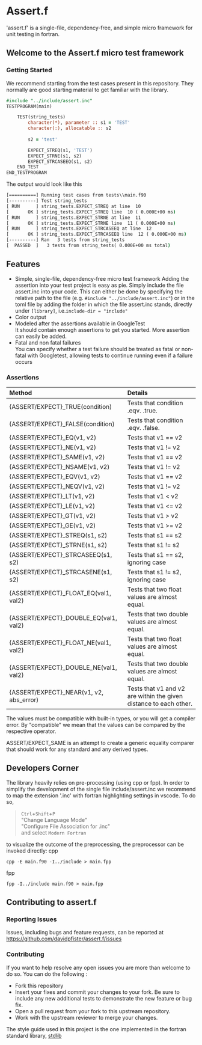 # Assert.f
'assert.f' is a single-file, dependency-free, and simple micro framework for unit testing in fortran.

## Welcome to the Assert.f micro test framework

### Getting Started
We recommend starting from the test cases present in this repository. 
They normally are good starting material to get familiar with the library.

```fortran
#include "../include/assert.inc"
TESTPROGRAM(main)

    TEST(string_tests)
        character(*), parameter :: s1 = 'TEST'
        character(:), allocatable :: s2
        
        s2 = 'test'

        EXPECT_STREQ(s1, 'TEST')
        EXPECT_STRNE(s1, s2)
        EXPECT_STRCASEEQ(s1, s2)
    END_TEST
END_TESTPROGRAM
```

The output would look like this
```cmd
[==========] Running test cases from tests\\main.f90
[----------] Test string_tests
[ RUN      ] string_tests.EXPECT_STREQ at line  10
[       OK ] string_tests.EXPECT_STREQ line  10 ( 0.000E+00 ms)
[ RUN      ] string_tests.EXPECT_STRNE at line  11
[       OK ] string_tests.EXPECT_STRNE line  11 ( 0.000E+00 ms)
[ RUN      ] string_tests.EXPECT_STRCASEEQ at line  12
[       OK ] string_tests.EXPECT_STRCASEEQ line  12 ( 0.000E+00 ms)
[----------] Ran   3 tests from string_tests
[  PASSED  ]   3 tests from string_tests( 0.000E+00 ms total)
```
## Features
- Simple, single-file, dependency-free micro test framework
Adding the assertion into your test project is easy as pie. Simply include the file assert.inc into your code. This can either be done by specifying the relative path to the file (e.g. `#include "../include/assert.inc"`) or in the toml file by adding the folder in which the file assert.inc stands, directly under `[library]`, i.e.`include-dir = "include"`
- Color output
- Modeled after the assertions available in GoogleTest \
It should contain enough assertions to get you started. More assertion can easily be added.
- Fatal and non fatal failures\
You can specify whether a test failure should be treated as fatal or non-fatal with Googletest, allowing tests to continue running even if a failure occurs

### Assertions
|Method|Details|
|:--|:--|
|{ASSERT/EXPECT}_TRUE(condition)|Tests that condition .eqv. .true.|
|{ASSERT/EXPECT}_FALSE(condition)|Tests that condition .eqv. .false.|
|{ASSERT/EXPECT}_EQ(v1, v2)|Tests that v1 == v2|
|{ASSERT/EXPECT}_NE(v1, v2)|Tests that v1 != v2|
|{ASSERT/EXPECT}_SAME(v1, v2)|Tests that v1 == v2|
|{ASSERT/EXPECT}_NSAME(v1, v2)|Tests that v1 != v2|
|{ASSERT/EXPECT}_EQV(v1, v2)|Tests that v1 == v2|
|{ASSERT/EXPECT}_NEQV(v1, v2)|Tests that v1 != v2|
|{ASSERT/EXPECT}_LT(v1, v2)|Tests that v1 < v2|
|{ASSERT/EXPECT}_LE(v1, v2)|Tests that v1 <= v2|
|{ASSERT/EXPECT}_GT(v1, v2)|Tests that v1 > v2|
|{ASSERT/EXPECT}_GE(v1, v2)|Tests that v1 >= v2|
|{ASSERT/EXPECT}_STREQ(s1, s2)|Tests that s1 == s2|
|{ASSERT/EXPECT}_STRNE(s1, s2)|Tests that s1 != s2|
|{ASSERT/EXPECT}_STRCASEEQ(s1, s2)|Tests that s1 == s2, ignoring case|
|{ASSERT/EXPECT}_STRCASENE(s1, s2)|Tests that s1 != s2, ignoring case|
|{ASSERT/EXPECT}_FLOAT_EQ(val1, val2)|Tests that two float values are almost equal.|
|{ASSERT/EXPECT}_DOUBLE_EQ(val1, val2)|Tests that two double values are almost equal.|
|{ASSERT/EXPECT}_FLOAT_NE(val1, val2)|Tests that two float values are almost equal.|
|{ASSERT/EXPECT}_DOUBLE_NE(val1, val2)|Tests that two double values are almost equal.
|{ASSERT/EXPECT}_NEAR(v1, v2, abs_error)|Tests that v1 and v2 are within the given distance to each other.|

The values must be compatible with built-in types, or you will get a compiler error.  By "compatible" we mean that the values can be compared by the respective operator.

ASSERT/EXPECT_SAME is an attempt to create a generic equality comparer that should work for any standard and any derived types. 

## Developers Corner
The library heavily relies on pre-processing (using cpp or fpp). 
In order to simplify the development of the single file include/assert.inc we recommend to map the extension '.inc' with fortran highlighting settings in vscode. 
To do so, 

> `Ctrl`+`Shift`+`P` \
"Change Language Mode"\
"Configure File Association for .inc"\
and select `Modern Fortran`
 
to visualize the outcome of the preprocessing, the preprocessor can be invoked directly: 
cpp
```
cpp -E main.f90 -I../include > main.fpp
```
fpp 
```
fpp -I../include main.f90 > main.fpp
```
## Contributing to assert.f
### Reporting Issues
Issues, including bugs and feature requests, can be reported at https://github.com/davidpfister/assert.f/issues

### Contributing
If you want to help resolve any open issues you are more than welcome to do so.
You can do the following :
- Fork this repository
- Insert your fixes and commit your changes to your fork. Be sure to include any new additional tests to demonstrate the new feature or bug fix.
- Open a pull request from your fork to this upstream repository.
- Work with the upstream reviewer to merge your changes.

The style guide used in this project is the one implemented in the fortran standard library, [stdlib](https://github.com/fortran-lang/stdlib/blob/master/STYLE_GUIDE.md)